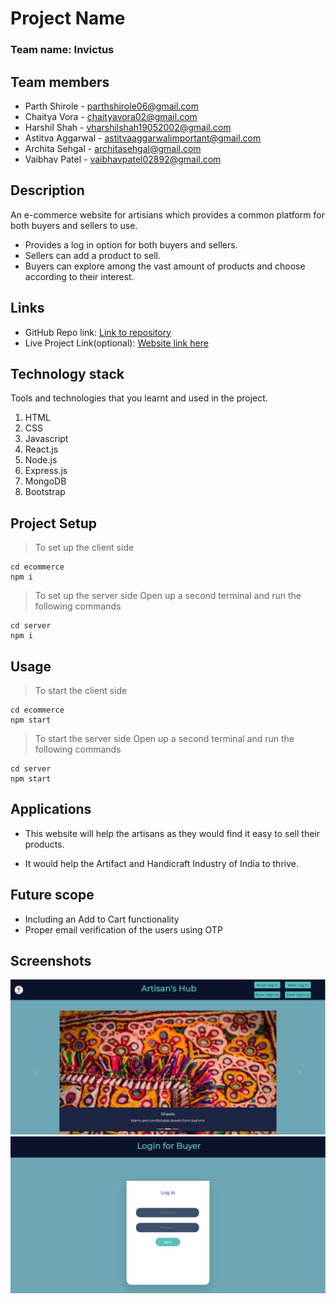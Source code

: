 # Project Name

### Team name: Invictus

## Team members
* Parth Shirole - parthshirole06@gmail.com
* Chaitya Vora - chaityavora02@gmail.com
* Harshil Shah - vharshilshah19052002@gmail.com
* Astitva Aggarwal - astitvaaggarwalimportant@gmail.com
* Archita Sehgal - architasehgal@gmail.com
* Vaibhav Patel - vaibhavpatel02892@gmail.com


## Description
An e-commerce website for artisians which provides a common platform for both buyers and sellers to use.

* Provides a log in option for both buyers and sellers.
* Sellers can add a product to sell.
* Buyers can explore among the vast amount of products and choose according to their interest.

## Links
* GitHub Repo link: [Link to repository](https://github.com/your-repo-link)
* Live Project Link(optional): [Website link here](www.google.com)

## Technology stack

Tools and technologies that you learnt and used in the project.

1. HTML
2. CSS
3. Javascript
4. React.js
5. Node.js
6. Express.js
7. MongoDB
8. Bootstrap

## Project Setup
>To set up the client side 
```
cd ecommerce 
npm i

```
>To set up the server side
>Open up a second terminal and run the following commands 
```
cd server
npm i
```

## Usage
>To start the client side
```
cd ecommerce 
npm start
```
>To start the server side 
>Open up a second terminal and run the following commands
```
cd server
npm start
```

## Applications
* This website will help the artisans as they would find it easy to sell their products.

* It would help the Artifact and Handicraft Industry of India to thrive.


## Future scope

* Including an Add to Cart functionality
* Proper email verification of the users using OTP

## Screenshots


![Screenshot alt text](images/homepage.png "Home Page")
![Screenshot alt text](images/login.png "Login for Buyer Page")